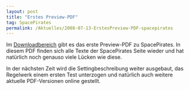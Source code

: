 ```yaml
---
layout: post
title: "Erstes Preview-PDF"
tag: SpacePirates
permalink: /Aktuelles/2008-07-13-ErstesPreview-PDF-spacepirates
---
```


Im [Downloadbereich](https://spacepirates.jcgames.de/Publikationen/) gibt es das erste Preview-PDF zu SpacePirates. In diesem PDF finden sich alle Texte der SpacePirates Seite wieder und hat natürlich noch genauso viele Lücken wie diese.

In der nächsten Zeit wird die Settingbeschreibung weiter ausgebaut, das Regelwerk einem ersten Test unterzogen und natürlich auch weitere aktuelle PDF-Versionen online gestellt.
